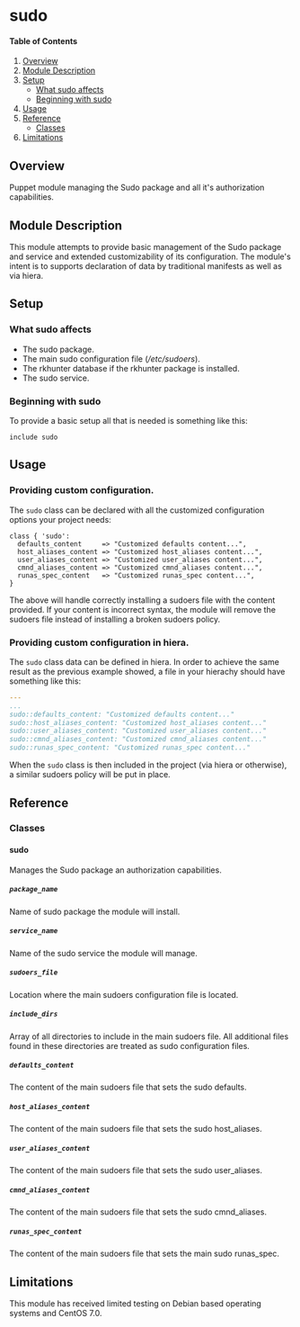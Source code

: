 # sudo

#### Table of Contents

1. [Overview](#overview)
2. [Module Description](#module-description)
3. [Setup](#setup)
    * [What sudo affects](#what-sudo-affects)
    * [Beginning with sudo](#beginning-with-sudo)
4. [Usage](#usage)
5. [Reference](#reference)
    * [Classes](#classes)
6. [Limitations](#limitations)

## Overview

Puppet module managing the Sudo package and all it's authorization capabilities.

## Module Description

This module attempts to provide basic management of the Sudo package and service and extended customizability of its configuration.  The module's intent is to supports declaration of data by traditional manifests as well as via hiera.

## Setup

### What sudo affects

* The sudo package.
* The main sudo configuration file (*/etc/sudoers*).
* The rkhunter database if the rkhunter package is installed.
* The sudo service.

### Beginning with sudo

To provide a basic setup all that is needed is something like this:

```puppet
include sudo
```

## Usage

### Providing custom configuration.

The `sudo` class can be declared with all the customized configuration options your project needs:

```puppet
class { 'sudo':
  defaults_content     => "Customized defaults content...",
  host_aliases_content => "Customized host_aliases content...",
  user_aliases_content => "Customized user_aliases content...",
  cmnd_aliases_content => "Customized cmnd_aliases content...",
  runas_spec_content   => "Customized runas_spec content...",
}
```

The above will handle correctly installing a sudoers file with the content provided.  If your content is incorrect syntax, the module will remove the sudoers file instead of installing a broken sudoers policy.

### Providing custom configuration in hiera.

The `sudo` class data can be defined in hiera.  In order to achieve the same result as the previous example showed, a file in your hierachy should have something like this:

```yaml
---
...
sudo::defaults_content: "Customized defaults content..."
sudo::host_aliases_content: "Customized host_aliases content..."
sudo::user_aliases_content: "Customized user_aliases content..."
sudo::cmnd_aliases_content: "Customized cmnd_aliases content..."
sudo::runas_spec_content: "Customized runas_spec content..."
```

When the `sudo` class is then included in the project (via hiera or otherwise), a similar sudoers policy will be put in place.

## Reference

### Classes

#### sudo

Manages the Sudo package an authorization capabilities.

##### `package_name`

Name of sudo package the module will install.

##### `service_name`

Name of the sudo service the module will manage.

##### `sudoers_file`

Location where the main sudoers configuration file is located.

##### `include_dirs`

Array of all directories to include in the main sudoers file.  All additional files found in these directories are treated as sudo configuration files.

##### `defaults_content`

The content of the main sudoers file that sets the sudo defaults.

##### `host_aliases_content`

The content of the main sudoers file that sets the sudo host_aliases.

##### `user_aliases_content`

The content of the main sudoers file that sets the sudo user_aliases.

##### `cmnd_aliases_content`

The content of the main sudoers file that sets the sudo cmnd_aliases.

##### `runas_spec_content`

The content of the main sudoers file that sets the main sudo runas_spec.

## Limitations

This module has received limited testing on Debian based operating systems and CentOS 7.0.
